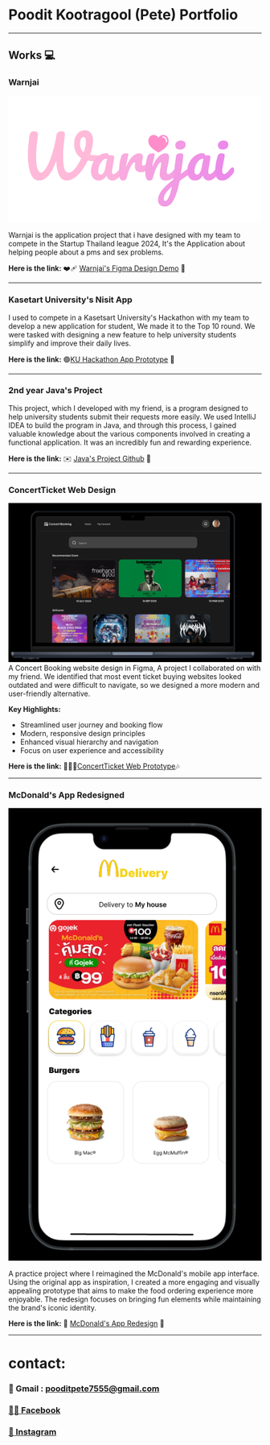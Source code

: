 # Poodit Kootragool (Pete) Portfolio
---
## Works 💻

### Warnjai
![Logo](https://github.com/PetePoodit/Pete-s-Portfolio/blob/14ed72c2628257e00b2f96c48a07f2d3ec2b1e7c/warnjai-logo.png)

Warnjai is the application project that i have designed with my team to compete in the Startup Thailand league 2024, It's the Application about helping people about a pms and sex problems.

__Here is the link:__ ❤️‍🩹 [Warnjai's Figma Design Demo](https://www.figma.com/design/j7rTAmb4T843j6oEAGjkgJ/SEX-and-PMS-App-BETA?node-id=0-1&t=tcb9BbROWxax48W5-1) 🩷

---
### Kasetart University's Nisit App 

I used to compete in a Kasetsart University's Hackathon with my team to develop a new application for student, We made it to the Top 10 round. We were tasked with designing a new feature to help university students simplify and improve their daily lives.

__Here is the link:__ 🟢[KU Hackathon App Prototype](https://www.figma.com/design/pBDc73CBFV9sxXs05umGIL/KOBKUNKUB's-team-Figma?node-id=0-1&t=LySQsmxdkXZItPF5-1) 📱

---
###  2nd year Java's Project

This project, which I developed with my friend, is a program designed to help university students submit their requests more easily. We used IntelliJ IDEA to build the program in Java, and through this process, I gained valuable knowledge about the various components involved in creating a functional application. It was an incredibly fun and rewarding experience.

__Here is the link:__ ✉️ [Java's Project Github](https://github.com/CS211-671/cs211-project-monday-i-miss-you-1.git) 📂

---

### ConcertTicket Web Design
![Preview](https://github.com/PetePoodit/Pete-s-Portfolio/blob/main/image/concert-ticket-pt.png)
A Concert Booking website design in Figma, A project I collaborated on with my friend. We identified that most event ticket buying websites looked outdated and were difficult to navigate, so we designed a more modern and user-friendly alternative.

**Key Highlights:**
- Streamlined user journey and booking flow
- Modern, responsive design principles
- Enhanced visual hierarchy and navigation
- Focus on user experience and accessibility

__Here is the link:__  👨🏼‍🎤[ConcertTicket Web Prototype](https://www.figma.com/design/5KZrfnIMelLIlNYxC0cKRp/concert-demo?node-id=0-1&t=dVaetQ4k4lSeyEX8-1)🎶

---
### McDonald's App Redesigned
![Preview](https://github.com/PetePoodit/Pete-s-Portfolio/blob/main/image/mcdonald-app-uxui.png)

A practice project where I reimagined the McDonald's mobile app interface. Using the original app as inspiration, I created a more engaging and visually appealing prototype that aims to make the food ordering experience more enjoyable. The redesign focuses on bringing fun elements while maintaining the brand's iconic identity.

__Here is the link:__ 🍔 [McDonald's App Redesign](https://www.figma.com/design/Mrue3QDYlvhvXjx6wQFzvV/Fake-Mcdonald-s-App-Interface?node-id=0-1&t=IqKbzTOm5eY6j1RX-1) 🍟

---

# contact: 
### 📧 Gmail : pooditpete7555@gmail.com
### [👦🏻 Facebook](https://www.facebook.com/profile.php?id=100073642179458)
### [📸 Instagram](https://www.instagram.com/p3te_p/)
 
